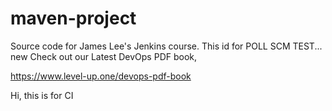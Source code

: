 # maven-project
Source code for James Lee's Jenkins course.
This id for POLL SCM TEST... new
Check out our Latest DevOps PDF book,

https://www.level-up.one/devops-pdf-book

Hi, this is for CI
